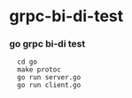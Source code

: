 # grpc-bi-di-test

### go grpc bi-di test
```shell
  cd go
  make protoc
  go run server.go
  go run client.go
```
